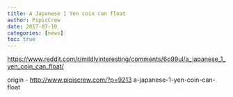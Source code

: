 ```yaml
---
title: A Japanese 1 Yen coin can float
author: PipisCrew
date: 2017-07-19
categories: [news]
toc: true
---
```


https://www.reddit.com/r/mildlyinteresting/comments/6o99ul/a_japanese_1_yen_coin_can_float/

origin - http://www.pipiscrew.com/?p=9213 a-japanese-1-yen-coin-can-float